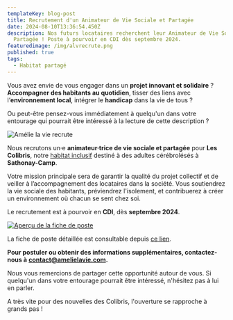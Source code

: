 ```yaml
---
templateKey: blog-post
title: Recrutement d'un Animateur de Vie Sociale et Partagée
date: 2024-08-10T13:36:54.450Z
description: Nos futurs locataires recherchent leur Animateur de Vie Sociale et
  Partagée ! Poste à pourvoir en CDI dès septembre 2024.
featuredimage: /img/alvrecrute.png
published: true
tags:
  - Habitat partagé
---
```

Vous avez envie de vous engager dans un **projet innovant et solidaire** ? **Accompagner des habitants au quotidien**, tisser des liens avec l’**environnement local**, intégrer le **handicap** dans la vie de tous ?

Ou peut-être pensez-vous immédiatement à quelqu'un dans votre entourage qui pourrait être intéressé à la lecture de cette description ?

![Amélie la vie recrute](/img/alvrecrute.png)

Nous recrutons un·e **animateur·trice de vie sociale et partagée** pour **Les Colibris**, notre [habitat inclusif](https://amelielavie.com/habitat-partage) destiné à des adultes cérébrolésés à **Sathonay-Camp**.

Votre mission principale sera de garantir la qualité du projet collectif et de veiller à l’accompagnement des locataires dans la société. Vous soutiendrez la vie sociale des habitants, préviendrez l'isolement, et contribuerez à créer un environnement où chacun se sent chez soi.

Le recrutement est à pourvoir en **CDI**, dès **septembre 2024**.

[![Aperçu de la fiche de poste](/img/ficheposte.png "Aperçu de la fiche de poste")](https://amelielavie.com/assets/recrutement-AVP.pdf)

L﻿a fiche de poste détaillée est consultable depuis [ce lien](https://amelielavie.com/assets/recrutement-AVP.pdf). 

**Pour postuler ou obtenir des informations supplémentaires, contactez-nous à** [](<>)**[contact@amelielavie.com](mailto:contact@amelielavie.com).**

Nous vous remercions de partager cette opportunité autour de vous. Si quelqu'un dans votre entourage pourrait être intéressé, n'hésitez pas à lui en parler.

A﻿ très vite pour des nouvelles des Colibris, l'ouverture se rapproche à grands pas !